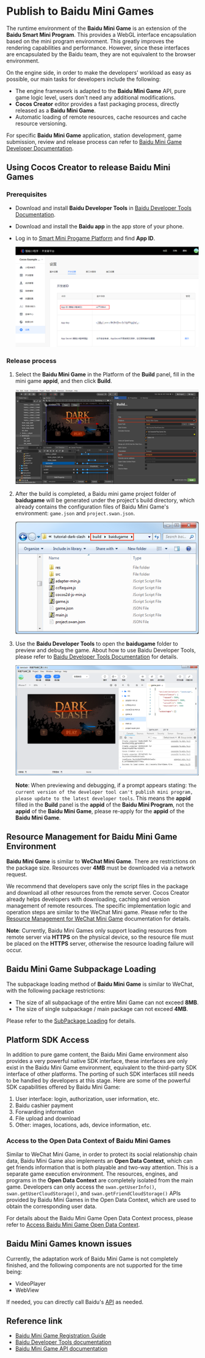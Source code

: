 # Publish to Baidu Mini Games

The runtime environment of the **Baidu Mini Game** is an extension of the **Baidu Smart Mini Program**. This provides a WebGL interface encapsulation based on the mini program environment. This greatly improves the rendering capabilities and performance. However, since these interfaces are encapsulated by the Baidu team, they are not equivalent to the browser environment.

On the engine side, in order to make the developers' workload as easy as possible, our main tasks for developers include the following:

- The engine framework is adapted to the **Baidu Mini Game** API, pure game logic level, users don't need any additional modifications.
- **Cocos Creator** editor provides a fast packaging process, directly released as a **Baidu Mini Game**.
- Automatic loading of remote resources, cache resources and cache resource versioning.

For specific **Baidu Mini Game** application, station development, game submission, review and release process can refer to [Baidu Mini Game Developer Documentation](https://smartprogram.baidu.com/docs/game/).

## Using Cocos Creator to release Baidu Mini Games

### Prerequisites

- Download and install **Baidu Developer Tools** in [Baidu Developer Tools Documentation](https://smartprogram.baidu.com/docs/game/tutorials/howto/dev/).
- Download and install the **Baidu app** in the app store of your phone.
- Log in to [Smart Mini Progame Platform](https://smartprogram.baidu.com/developer/index.html) and find **App ID**.

    ![](./publish-baidugame/appid.png)

### Release process

1. Select the **Baidu Mini Game** in the Platform of the **Build** panel, fill in the mini game **appid**, and then click **Build**.

    ![](./publish-baidugame/build.png)

2. After the build is completed, a Baidu mini game project folder of **baidugame** will be generated under the project's build directory, which already contains the configuration files of Baidu Mini Game's environment: `game.json` and `project.swan.json`.

    ![](./publish-baidugame/package.png)

3. Use the **Baidu Developer Tools** to open the **baidugame** folder to preview and debug the game. About how ​​to use Baidu Developer Tools, please refer to [Baidu Developer Tools Documentation](https://smartprogram.baidu.com/docs/game/tutorials/howto/dev/) for details.

    ![](./publish-baidugame/preview.png)

    **Note**: When previewing and debugging, if a prompt appears stating: `The current version of the developer tool can't publish mini program, please update to the latest developer tools`. This means the **appid** filled in the **Build** panel is the **appid** of the **Baidu Mini Program**, not the **appid** of the **Baidu Mini Game**, please re-apply for the **appid** of the **Baidu Mini Game**.

## Resource Management for Baidu Mini Game Environment

**Baidu Mini Game** is similar to **WeChat Mini Game**. There are restrictions on the package size. Resources over **4MB** must be downloaded via a network request.

We recommend that developers save only the script files in the package and download all other resources from the remote server. Cocos Creator already helps developers with downloading, caching and version management of remote resources. The specific implementation logic and operation steps are similar to the WeChat Mini game. Please refer to the [Resource Management for WeChat Mini Game](./publish-wechatgame.md#resource-management-for-wechat-mini-game-environment) documentation for details.

**Note**: Currently, Baidu Mini Games only support loading resources from remote server via **HTTPS** on the physical device, so the resource file must be placed on the **HTTPS** server, otherwise the resource loading failure will occur.

## Baidu Mini Game Subpackage Loading

The subpackage loading method of **Baidu Mini Game** is similar to WeChat, with the following package restrictions:

- The size of all subpackage of the entire Mini Game can not exceed **8MB**.
- The size of single subpackage / main package can not exceed **4MB**.

Please refer to the [SubPackage Loading](../scripting/subpackage.md) for details.

## Platform SDK Access

In addition to pure game content, the Baidu Mini Game environment also provides a very powerful native SDK interface, these interfaces are only exist in the Baidu Mini Game environment, equivalent to the third-party SDK interface of other platforms. The porting of such SDK interfaces still needs to be handled by developers at this stage. Here are some of the powerful SDK capabilities offered by Baidu Mini Game:

1. User interface: login, authorization, user information, etc.
2. Baidu cashier payment
3. Forwarding information
4. File upload and download
5. Other: images, locations, ads, device information, etc.

### Access to the Open Data Context of Baidu Mini Games

Similar to WeChat Mini Game, in order to protect its social relationship chain data, Baidu Mini Game also implements an **Open Data Context**, which can get friends information that is both playable and two-way attention. This is a separate game execution environment. The resources, engines, and programs in the **Open Data Context** are completely isolated from the main game. Developers can only access the `swan.getUserInfo()`, `swan.getUserCloudStorage()`, and `swan.getFriendCloudStorage()` APIs provided by Baidu Mini Games in the Open Data Context, which are used to obtain the corresponding user data.

For details about the Baidu Mini Game Open Data Context process, please refer to [Access Baidu Mini Game Open Data Context](./publish-baidugame-sub-domain.md).

## Baidu Mini Games known issues

Currently, the adaptation work of Baidu Mini Game is not completely finished, and the following components are not supported for the time being:

- VideoPlayer
- WebView

If needed, you can directly call Baidu's [API](https://smartprogram.baidu.com/docs/game/api/openApi/authorize/) as needed.

## Reference link

- [Baidu Mini Game Registration Guide](https://smartprogram.baidu.com/docs/game/)
- [Baidu Developer Tools documentation](https://smartprogram.baidu.com/docs/game/tutorials/howto/dev/)
- [Baidu Mini Game API documentation](https://smartprogram.baidu.com/docs/game/api/openApi/authorize/)
